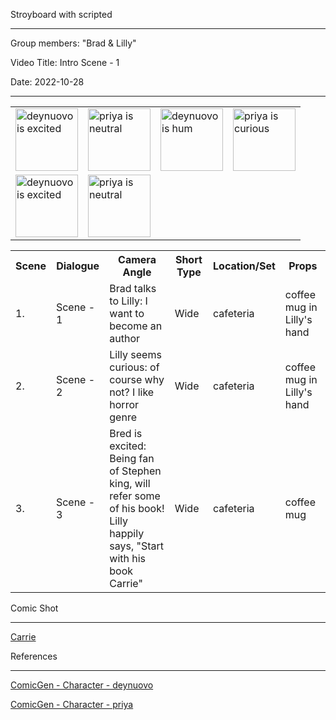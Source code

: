 Stroyboard with scripted

_______________________

 Group members: "Brad & Lilly"
 
 Video Title: Intro Scene - 1
 
 Date: 2022-10-28

___________________
<table>
<tr>
<td><img src="https://gramener.com/comicgen/v1/comic?name=deynuovo&angle=side&emotion=excited&pose=handsfolded&shirt=%23bdc59a&face=%23f8c59a&box=1&boxcolor=%23000000&boxgap=&mirror=mirror" alt="deynuovo is excited" style="height: 100px; width:100px;"/>
<td><img src="https://gramener.com/comicgen/v1/comic?name=priya&angle=straight&emotion=neutral&pose=holdingcoffee&box=1&boxcolor=%23000000&boxgap=&mirror=" alt="priya is neutral" style="height: 100px; width:100px;"/>
<td><img src="https://gramener.com/comicgen/v1/comic?name=deynuovo&angle=side&emotion=hmm&pose=handsfolded&shirt=%23bdc59a&face=%23f8c59a&box=1&boxcolor=%23000000&boxgap=&mirror=mirror" alt="deynuovo is hum" style="height: 100px; width:100px;"/>
<td><img src="https://gramener.com/comicgen/v1/comic?name=priya&angle=straight&emotion=curious&pose=holdingcoffee&box=&boxcolor=%23000000&boxgap=&mirror=" alt="priya is curious" style="height: 100px; width:100px;"/>
</tr>
<tr>
<td><img src="https://gramener.com/comicgen/v1/comic?name=deynuovo&angle=side&emotion=excited&pose=handsfolded&shirt=%23bdc59a&face=%23f8c59a&box=1&boxcolor=%23000000&boxgap=&mirror=mirror" alt="deynuovo is excited" style="height: 100px; width:100px;"/>
<td><img src="https://gramener.com/comicgen/v1/comic?name=priya&angle=straight&emotion=neutral&pose=holdingcoffee&box=1&boxcolor=%23000000&boxgap=&mirror=" alt="priya is neutral" style="height: 100px; width:100px;"/>
</tr>
</table>

<table>
    <tr>
    <th>Scene</th>
    <th>Dialogue</th>
    <th>Camera Angle</th>
    <th>Short Type</th>
    <th>Location/Set</th>
    <th>Props</th>  
  </tr>
 <tr>
  <td>1.
  <td>Scene - 1
  <td>Brad talks to Lilly: I want to become an author
  <td>Wide
  <td>cafeteria
  <td>coffee mug in Lilly's hand
 </tr>
  <tr>
    <td>2.
    <td>Scene - 2
    <td>Lilly seems curious: of course why not? I like horror genre
    <td>Wide
    <td>cafeteria
    <td>coffee mug in Lilly's hand
 </tr>
  <tr>
    <td>3.
    <td>Scene - 3
    <td>Bred is excited: Being fan of Stephen king, will refer some of his book!
      <br>
      Lilly happily says, "Start with his book Carrie"
    <td>Wide
    <td>cafeteria
    <td>coffee mug
 </tr>
</table

Comic Shot
____________________

[Carrie](https://rajeshradhakrishnanmvk.github.io/timeline/#carrie)


References
____________________

[ComicGen - Character - deynuovo](https://gramener.com/comicgen/v1/#name=deynuovo&angle=side&emotion=hmm&pose=handsfolded&shirt=%23bdc59a&face=%23f8c59a&box=1&boxcolor=%23000000&boxgap=&mirror=mirror)

[ComicGen - Character - priya](https://gramener.com/comicgen/v1/#name=priya&angle=straight&emotion=curious&pose=holdingcoffee&box=&boxcolor=%23000000&boxgap=&mirror=)
